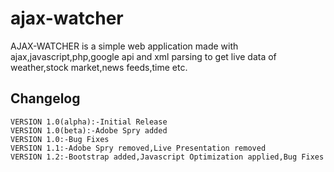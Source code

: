 
ajax-watcher
============

AJAX-WATCHER is a simple web application made with ajax,javascript,php,google api and xml parsing to get live data of weather,stock market,news feeds,time etc.

## Changelog    
    
    VERSION 1.0(alpha):-Initial Release
    VERSION 1.0(beta):-Adobe Spry added
    VERSION 1.0:-Bug Fixes
    VERSION 1.1:-Adobe Spry removed,Live Presentation removed
    VERSION 1.2:-Bootstrap added,Javascript Optimization applied,Bug Fixes
